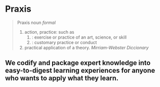 # Praxis
> Praxis noun _formal_
> 1. action, practice: such as
>     1. : exercise or practice of an art, science, or skill
>     2. : customary practice or conduct
> 2. practical application of a theory.
> _Mirriam-Webster Diccionary_

## We codify and package expert knowledge into easy-to-digest learning experiences for anyone who wants to apply what they learn.
